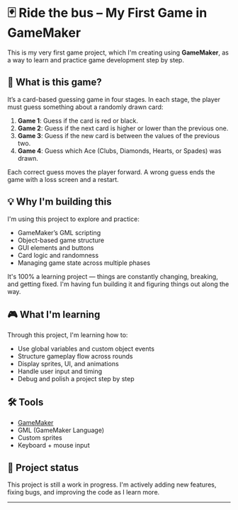 # 🃏  Ride the bus – My First Game in GameMaker

This is my very first game project, which I'm creating using **GameMaker**, as a way to learn and practice game development step by step.

## 🎯 What is this game?

It’s a card-based guessing game in four stages. In each stage, the player must guess something about a randomly drawn card:

1. **Game 1**: Guess if the card is red or black.
2. **Game 2**: Guess if the next card is higher or lower than the previous one.
3. **Game 3**: Guess if the new card is between the values of the previous two.
4. **Game 4**: Guess which Ace (Clubs, Diamonds, Hearts, or Spades) was drawn.

Each correct guess moves the player forward. A wrong guess ends the game with a loss screen and a restart.

## 💡 Why I'm building this

I'm using this project to explore and practice:
- GameMaker’s GML scripting
- Object-based game structure
- GUI elements and buttons
- Card logic and randomness
- Managing game state across multiple phases

It's 100% a learning project — things are constantly changing, breaking, and getting fixed. I'm having fun building it and figuring things out along the way.

## 🎮 What I'm learning

Through this project, I'm learning how to:
- Use global variables and custom object events
- Structure gameplay flow across rounds
- Display sprites, UI, and animations
- Handle user input and timing
- Debug and polish a project step by step

## 🛠️ Tools

- [GameMaker](https://gamemaker.io/)
- GML (GameMaker Language)
- Custom sprites
- Keyboard + mouse input

## 🚧 Project status

This project is still a work in progress. I'm actively adding new features, fixing bugs, and improving the code as I learn more.

---
